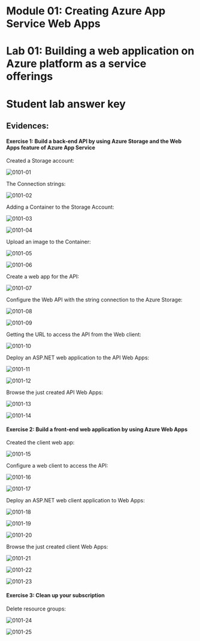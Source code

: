 # Module 01: Creating Azure App Service Web Apps



# Lab 01: Building a web application on Azure platform as a service offerings

# Student lab answer key



## Evidences:



#### Exercise 1: Build a back-end API by using Azure Storage and the Web Apps feature of Azure App Service

Created a Storage account:

![0101-01](Images/0101-01.png)

The Connection strings:

![0101-02](Images/0101-02.png)

Adding a Container to the Storage Account:

![0101-03](Images/0101-03.png)

![0101-04](Images/0101-04.png)

Upload an image to the Container:

![0101-05](Images/0101-05.png)

![0101-06](Images/0101-06.png)

Create a web app for the API:

![0101-07](Images/0101-07.png)

Configure the Web API with the string connection to the Azure Storage:

![0101-08](Images/0101-08.png)

![0101-09](Images/0101-09.png)

Getting the URL to access the API from the Web client:

![0101-10](Images/0101-10.png)

Deploy an ASP.NET web application to the API Web Apps:

![0101-11](Images/0101-11.png)

![0101-12](Images/0101-12.png)

Browse the just created API Web Apps:

![0101-13](Images/0101-13.png)

![0101-14](Images/0101-14.png)

#### Exercise 2: Build a front-end web application by using Azure Web Apps

Created the client web app:

![0101-15](Images/0101-15.png)

Configure a web client to access the API:

![0101-16](Images/0101-16.png)

![0101-17](Images/0101-17.png)

Deploy an ASP.NET web client application to Web Apps:

![0101-18](Images/0101-18.png)

![0101-19](Images/0101-19.png)

![0101-20](Images/0101-20.png)

Browse the just created client Web Apps:

![0101-21](Images/0101-21.png)

![0101-22](Images/0101-22.png)

![0101-23](Images/0101-23.png)

#### Exercise 3: Clean up your subscription

Delete resource groups:

![0101-24](Images/0101-24.png)

![0101-25](Images/0101-25.png)



















